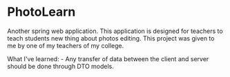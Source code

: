 # PhotoLearn
Another spring web application. This application is designed for teachers to
teach students new thing about photos editing. This project was given to me by
one of my teachers of my college.

What I've learned:
    - Any transfer of data between the client and server should be done through DTO models.
